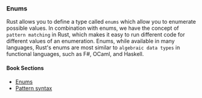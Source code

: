 ### Enums

Rust allows you to define a type called `enums` which allow you to enumerate possible values. In combination with enums, we have the concept of `pattern matching` in Rust, which makes it easy to run different code for different values of an enumeration. Enums, while available in many languages, Rust's enums are most similar to `algebraic data types` in functional languages, such as F#, OCaml, and Haskell.

#### Book Sections

- [Enums](https://doc.rust-lang.org/book/ch06-00-enums.html)
- [Pattern syntax](https://doc.rust-lang.org/book/ch18-03-pattern-syntax.html)

